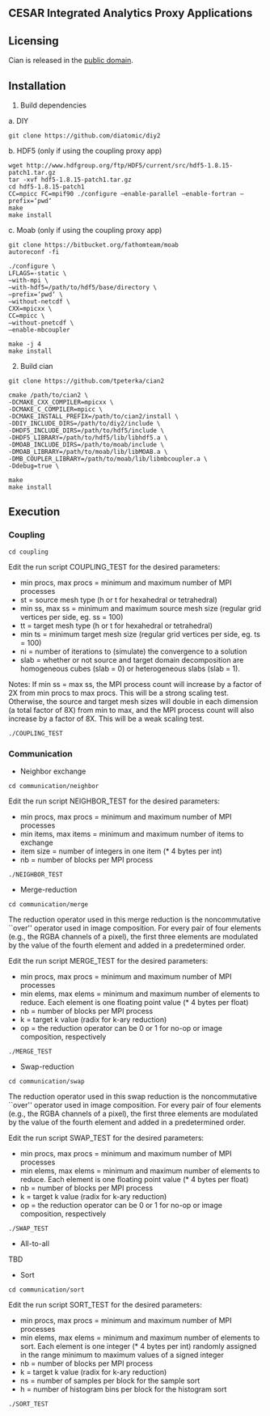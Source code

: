 ## CESAR Integrated Analytics Proxy Applications

## Licensing

Cian is released in the [public domain](./COPYING).

## Installation

1. Build dependencies

a. DIY

```
git clone https://github.com/diatomic/diy2
```

b. HDF5 (only if using the coupling proxy app)

```
wget http://www.hdfgroup.org/ftp/HDF5/current/src/hdf5-1.8.15-patch1.tar.gz
tar -xvf hdf5-1.8.15-patch1.tar.gz
cd hdf5-1.8.15-patch1
CC=mpicc FC=mpif90 ./configure –enable-parallel –enable-fortran –prefix=‘pwd‘
make
make install
```

c. Moab (only if using the coupling proxy app)

```
git clone https://bitbucket.org/fathomteam/moab
autoreconf -fi

./configure \
LFLAGS=-static \
–with-mpi \
–with-hdf5=/path/to/hdf5/base/directory \
–prefix=‘pwd‘ \
–without-netcdf \
CXX=mpicxx \
CC=mpicc \
–without-pnetcdf \
–enable-mbcoupler

make -j 4
make install
```

2. Build cian

```
git clone https://github.com/tpeterka/cian2

cmake /path/to/cian2 \
-DCMAKE_CXX_COMPILER=mpicxx \
-DCMAKE_C_COMPILER=mpicc \
-DCMAKE_INSTALL_PREFIX=/path/to/cian2/install \
-DDIY_INCLUDE_DIRS=/path/to/diy2/include \
-DHDF5_INCLUDE_DIRS=/path/to/hdf5/include \
-DHDF5_LIBRARY=/path/to/hdf5/lib/libhdf5.a \
-DMOAB_INCLUDE_DIRS=/path/to/moab/include \
-DMOAB_LIBRARY=/path/to/moab/lib/libMOAB.a \
-DMB_COUPLER_LIBRARY=/path/to/moab/lib/libmbcoupler.a \
-Ddebug=true \

make
make install
```

## Execution

### Coupling

```
cd coupling
```

Edit the run script COUPLING_TEST for the desired parameters:

- min procs, max procs = minimum and maximum number of MPI processes
- st = source mesh type (h or t for hexahedral or tetrahedral)
- min ss, max ss = minimum and maximum source mesh size (regular grid vertices per side, eg. ss = 100)
- tt = target mesh type (h or t for hexahedral or tetrahedral)
- min ts = minimum target mesh size (regular grid vertices per side, eg. ts = 100)
- ni = number of iterations to (simulate) the convergence to a solution
- slab = whether or not source and target domain decomposition are homogeneous cubes (slab = 0) or heterogeneous slabs (slab = 1).

Notes: If min ss = max ss, the MPI process count will increase by a factor of 2X from min procs to max procs. This will be a strong scaling test. Otherwise, the source and target mesh sizes will double in each dimension (a total factor of 8X) from min to max, and the MPI process count will also increase by a factor of 8X. This will be a weak scaling test.

```
./COUPLING_TEST
```

### Communication

- Neighbor exchange

```
cd communication/neighbor
```

Edit the run script NEIGHBOR_TEST for the desired parameters:

- min procs, max procs = minimum and maximum number of MPI processes
- min items, max items = minimum and maximum number of items to exchange
- item size = number of integers in one item (* 4 bytes per int)
- nb = number of blocks per MPI process

```
./NEIGHBOR_TEST
```

- Merge-reduction

```
cd communication/merge
```

The reduction operator used in this merge reduction is the noncommutative ``over'' operator used in image composition. For every pair of four elements (e.g., the RGBA channels of a pixel), the first three elements are modulated by the value of the fourth element and added in a predetermined order.

Edit the run script MERGE_TEST for the desired parameters:

- min procs, max procs = minimum and maximum number of MPI processes
- min elems, max elems = minimum and maximum number of elements to reduce. Each element is one floating point value (* 4 bytes per float)
- nb = number of blocks per MPI process
- k = target k value (radix for k-ary reduction)
- op = the reduction operator can be 0 or 1 for no-op or image composition, respectively

```
./MERGE_TEST
```

- Swap-reduction

```
cd communication/swap
```

The reduction operator used in this swap reduction is the noncommutative ``over'' operator used in image composition. For every pair of four elements (e.g., the RGBA channels of a pixel), the first three elements are modulated by the value of the fourth element and added in a predetermined order.

Edit the run script SWAP_TEST for the desired parameters:

- min procs, max procs = minimum and maximum number of MPI processes
- min elems, max elems = minimum and maximum number of elements to reduce. Each element is one floating point value (* 4 bytes per float)
- nb = number of blocks per MPI process
- k = target k value (radix for k-ary reduction)
- op = the reduction operator can be 0 or 1 for no-op or image composition, respectively

```
./SWAP_TEST
```

- All-to-all

TBD

- Sort

```
cd communication/sort
```

Edit the run script SORT_TEST for the desired parameters:

- min procs, max procs = minimum and maximum number of MPI processes
- min elems, max elems = minimum and maximum number of elements to sort. Each element is one integer (* 4 bytes per int) randomly assigned in the range minimum to maximum values of a signed integer
- nb = number of blocks per MPI process
- k = target k value (radix for k-ary reduction)
- ns = number of samples per block for the sample sort
- h = number of histogram bins per block for the histogram sort

```
./SORT_TEST
```
